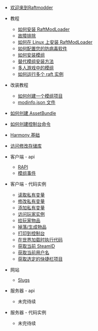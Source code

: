 - [欢迎来到Raftmodder](guid.mc)
- 教程
  - [如何安装 RaftModLoader](/general/algorithm/README.md)
   - [故障排除](/general/algorithm/data-structures/stack/README.zh-CN.md)
   - [如何在 Linux 上安装 RaftModLoader](/general/algorithm/data-structures/queue/README.zh-CN.md)
  - [如何配置您的防病毒软件](/general/design-pattern/README.md)
  - [如何安装模组](/general/network/protocol-model.md)
   - [替代模组安装方法](/general/network/protocol-model.md)
  - [多人游戏中的模组](/general/network/protocol-model.md)
  - [如何运行多个 raft 实例](/general/network/protocol-model.md)
 - 改装教程
   - [如何创建一个模组项目](/general/network/protocol-model.md)
   - [modinfo.json 文件](/general/network/protocol-model.md)
  - [如何创建 AssetBundle](/general/network/protocol-model.md)
  - [如何创建控制台命令](/general/network/protocol-model.md)
  - [Harmony 基础](/general/network/protocol-model.md)
  - [访问修改存储库](/general/network/protocol-model.md)


- 客户端 - api
  - [RAPI](/general/network/protocol-model.md)
  - [模组事件](/general/network/protocol-model.md)


- 客户端 - 代码实例
  - [读取私有变量](/general/network/protocol-model.md)
  - [修改私有变量](/general/network/protocol-model.md)
  - [添加私有变量](/general/network/protocol-model.md)
  - [访问玩家实例](/general/network/protocol-model.md)
  - [给玩家物品](/general/network/protocol-model.md)
  - [掉落/生成物品](/general/network/protocol-model.md)
  - [打印到控制台](/general/network/protocol-model.md)
  - [在世界加载时执行代码](/general/network/protocol-model.md)
  - [获取当前 SteamID](/general/network/protocol-model.md)
  - [获取当前用户名](/general/network/protocol-model.md)
  - [获取选定的快捷栏项目](/general/network/protocol-model.md)


- 网站
  - [Slugs](/general/network/protocol-model.md)


- 服务器 - api
  - 未完待续


- 服务器 - 代码实例
  - 未完待续
